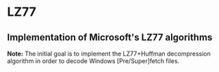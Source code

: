 # LZ77
## Implementation of Microsoft's LZ77 algorithms
**Note:** The initial goal is to implement the LZ77+Huffman decompression algorithm in order to decode Windows [Pre/Super]fetch files.
